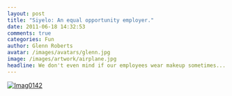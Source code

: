 ```yaml
---
layout: post
title: "Siyelo: An equal opportunity employer."
date: 2011-06-18 14:32:53
comments: true
categories: Fun
author: Glenn Roberts
avatar: /images/avatars/glenn.jpg
image: /images/artwork/airplane.jpg
headline: We don't even mind if our employees wear makeup sometimes...
---
```

[![Imag0142](/images/old/2011/06/imag0142-scaled-1000.jpg) ](/images/old/2011/06/imag0142-scaled-1000.jpg)
